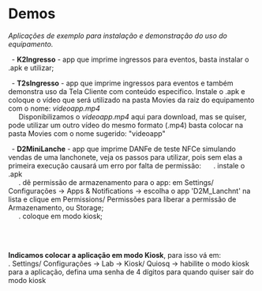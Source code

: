# Demos 
*Aplicações de exemplo para instalação e demonstração do uso do equipamento.*

<p>&ensp;- <b>K2Ingresso</b> - app que imprime ingressos para eventos, basta instalar o .apk e utilizar;</p>
<p>&ensp;- <b>T2sIngresso</b> - app que imprime ingressos para eventos e também demonstra uso da Tela Cliente com conteúdo especifico. Instale o .apk e coloque o vídeo que será utilizado na pasta Movies da raiz do equipamento com o nome: <i>videoapp.mp4</i><br>
  &ensp;&ensp;&ensp;Disponibilizamos o <i>videoapp.mp4</i> aqui para download, mas se quiser, pode utilizar um outro vídeo do mesmo formato (.mp4) basta colocar na pasta Movies com o nome sugerido: "videoapp"</p>
<p>&ensp;- <b>D2MiniLanche</b> - app que imprime DANFe de teste NFCe simulando vendas de uma lanchonete, veja os passos para utilizar, pois sem elas a primeira execução causará um erro por falta de permissão:
&ensp;&ensp;&ensp;. instale o .apk<br>
&ensp;&ensp;&ensp;. dê permissão de armazenamento para o app: em Settings/ Configurações -> Apps & Notifications -> escolha o app 'D2M_Lanchnt' na lista e clique em Permissions/ Permissões para liberar a permissão de Armazenamento, ou Storage;<br>
&ensp;&ensp;&ensp;. coloque em modo kiosk;</p>

<br><br><p><b>Indicamos colocar a aplicação em modo Kiosk</b>, para isso vá em:<br>
  . Settings/ Configurações -> Lab -> Kiosk/ Quiosq -> habilite o modo kiosk para a aplicação, defina uma senha de 4 dígitos para quando quiser sair do modo kiosk</p>
  <br>
